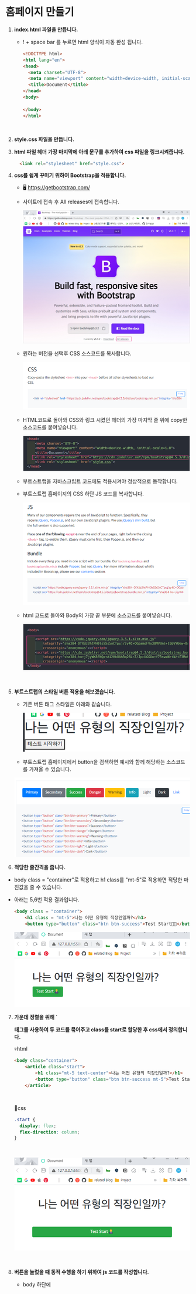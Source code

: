 # 홈페이지 만들기



1. **index.html 파일을 만듭니다.**

   - ! + space bar 를 누르면 html 양식이 자동 완성 됩니다.

     ```html
     <!DOCTYPE html>
     <html lang="en">
     <head>
       <meta charset="UTF-8">
       <meta name="viewport" content="width=device-width, initial-scale=1.0">
       <title>Document</title>
     </head>
     <body>
       
     </body>
     </html>
     ```

     <br>

     

2. **style.css 파일을 만듭니다.**

3. **html 파일 헤더 가장 마지막에 아래 문구를 추가하여 css 파일을 링크시켜줍니다.**

   ```html
     <link rel="stylesheet" href="style.css">
   ```

   

4. **css를 쉽게 꾸미기 위하여 Bootstrap을 적용합니다.**

   - 🖥️ https://getbootstrap.com/

   - 사이트에 접속 후 All releases에 접속합니다.

     ![image-20231212091613583](https://raw.githubusercontent.com/wholeheartedness/image_repo/main/img/image-20231212091613583.png)

   - 원하는 버전을 선택후 CSS 소스코드를 복사합니다.

     ![image-20231212091652217](https://raw.githubusercontent.com/wholeheartedness/image_repo/main/img/image-20231212091652217.png)

   - HTML코드로 돌아와 CSS와 링크 시켰던 헤더의 가장 마지막 줄 위에 copy한 소스코드를 붙여넣습니다.

     ![image-20231212091753083](https://raw.githubusercontent.com/wholeheartedness/image_repo/main/img/image-20231212091753083.png)

   - 부트스트랩을 자바스크립트 코드에도 적용시켜야 정상적으로 동작합니다.

   - 부트스트랩 홈페이지의 CSS 하단 JS  코드를 복사합니다.

     ![image-20231212091918054](https://raw.githubusercontent.com/wholeheartedness/image_repo/main/img/image-20231212091918054.png)

   - html 코드로 돌아와 Body의 가장 끝 부분에 소스코드를 붙여넣습니다.

     ![image-20231212092025176](https://raw.githubusercontent.com/wholeheartedness/image_repo/main/img/image-20231212092025176.png)

<br>

5. **부트스트랩의 스타일 버튼 적용을 해보겠습니다.**

   - 기존 버튼 태그 스타일은 아래와 같습니다.

     ![image-20231212093410267](https://raw.githubusercontent.com/wholeheartedness/image_repo/main/img/image-20231212093410267.png)

   -  부트스트랩 홈페이지에서 button을 검색하면 예시와 함께 해당하는 소스코드를 가져올 수 있습니다.

     <img src="https://raw.githubusercontent.com/wholeheartedness/image_repo/main/img/image-20231212093508573.png" alt="image-20231212093508573" style="zoom: 80%;" />

6.  **적당한 줄간격을 줍니다.**

   - body class = "container"로 적용하고 h1 class를 "mt-5"로 적용하면 적당한 마진값을 줄 수 있습니다.

   - 아래는 5,6번 적용 결과입니다.

     ```html
     <body class = "container">
         <h1 class = "mt-5">나는 어떤 유형의 직장인일까?</h1>
         <button type="button" class="btn btn-success">Test Start🧑‍💼</button>
     ```

     ![image-20231212093925440](https://raw.githubusercontent.com/wholeheartedness/image_repo/main/img/image-20231212093925440.png)

7. **가운데 정렬을 위해 `<article> 태그를 사용하여 두 코드를 묶어주고 class를 start로 할당한 후 css에서 정의합니다.**

   💀html

    ```html
    <body class="container">
        <article class="start">
            <h1 class="mt-5 text-center">나는 어떤 유형의 직장인일까?</h1>
            <button type="button" class="btn btn-success mt-5">Test Start🧑‍💼</button>
        </article>
    ```

   <br>

   🙂css

   ```css
   .start {
     display: flex;
     flex-direction: column;
   }
   ```

   <br>

   ![image-20231212095353061](https://raw.githubusercontent.com/wholeheartedness/image_repo/main/img/image-20231212095353061.png)

<br>

8. **버튼을 눌렀을 때 동적 수행을 하기 위하여 js 코드를 작성합니다.**

   -  body 하단에 <script>를 작성합니다

     - article class인 start를 제이쿼리를 사용( `$(.클래스명)` )하여 불러옵니다.
     - start 함수는 start 클래스를 숨기는(`.hide()`) 작업을 수행합니다.

     ```html
     <script>
         function start() {
             $(".start").hide();
         }
     </script>
     ```

     - 버튼 클릭 시 수행하므로 `onclick` 메서드를 사용하며, `=` 연산자를 사용하여 start() 함수를 할당합니다.

     ```html
     <button type="button" class="btn btn-success mt-5" onclick = 'start();'> Test Start🧑‍💼</button>
     ```

     <br>

9. **버튼을 눌렀을 때 새로운 페이지를 나타내기 위한 코드를 작성합니다.**

   - 새로운 article에 질문지 화면을 나타내는 question 클래스를 작성합니다.

     💀html

     ```html
     <article class = "question">
         <h2>문제</h2>
     
     </article>
     ```

   - css에서 이 클래스의 display를 숨겨줍니다.

     🙂css

     ```css
     .question {
       display : none;
     }
     ```

   - start() 함수에서 question 클래스를 보여주는 코드를 추가합니다.

     💀html

     ```html
     <script>
         function start() {
             $(".start").hide();
             $(".question").show();
         }
     </script>
     ```

   - 이제 버튼을 눌렀을 때 start 클래스 화면이 사라지고 question 클래스의 화면이 표출됩니다.

     ![image-20231212100410469](https://raw.githubusercontent.com/wholeheartedness/image_repo/main/img/image-20231212100410469.png)

     <br>

10. 문제 풀이 진도 체크를 위한 progress bar를 추가합니다.

    - 부트스트랩 홈페이지에 `progress`를 검색하여 원하는 디자인의 bar의 소스코드를 복사합니다.

      <img src="https://raw.githubusercontent.com/wholeheartedness/image_repo/main/img/image-20231212100708646.png" alt="image-20231212100708646" style="zoom:80%;" />

    - question 클래스의 상단에 추가하면 화면에서도 확인할 수 있습니다.

      ![image-20231212100804212](https://raw.githubusercontent.com/wholeheartedness/image_repo/main/img/image-20231212100804212.png)

    

11. **질문지 화면에 버튼을 추가해보겠습니다.**

    - 부트스트랩에서 버튼 소스코드를 복사한 후 question 클래스의 하단에 2개 추가합니다.

      ![image-20231212101202177](https://raw.githubusercontent.com/wholeheartedness/image_repo/main/img/image-20231212101202177.png)

    - start style에서 지정했던 정렬과 flex를 똑같이 적용합니다.

    - 이 때 start와 question 클래스는 모두 article에 속하므로 .start를 사용하여 적용했던 css코드를

    - article로 바꾸어주면 됩니다.

      🙂css

      ```css
      article {
        display: flex;
        flex-direction: column;
      }
      ```

      ![image-20231212101323212](https://raw.githubusercontent.com/wholeheartedness/image_repo/main/img/image-20231212101323212.png)

    - 부트캠프 클래스인 `test-center` 를 사용하여 가운데 정렬을 하고 

    - `mt-5`를 사용하여 각 요소에 마진을 줍니다 

      💀html

      ```html
      <article class="question">
          <div class="progress mt-5">
              <div class="progress-bar progress-bar-striped bg-success" role="progressbar" style="width: 25%"
                  aria-valuenow="25" aria-valuemin="0" aria-valuemax="100"></div>
          </div>
          <h2 class="text-center mt-5">문제</h2>
          <button type="button" class="btn btn-warning mt-5">Warning</button>
          <button type="button" class="btn btn-warning mt-5">Warning</button>
      </article>
      ```

      

      ![image-20231212101558662](https://raw.githubusercontent.com/wholeheartedness/image_repo/main/img/image-20231212101558662.png)

<br>

<br>

12. **질문지 버튼 클릭에 따른 MBTI 점수를 할당합니다.**

    - `input type "hidden" ` : 숨겨진 입력 필드를 정의하는 것으로, 페이지 콘텐츠 내에서 값을 확인할 수 없습니다.

      - 폼 제출 시 사용자가 변경해서는 안되는 데이터를 함께 보낼 때 사용됩니다.

    - 사용자가 버튼으로 응답했을 때 응답에 따른 점수를 숨기면서 전달하기 위해 해당 키워드를 사용하여 코드를 작성합니다.

      ```html
      <input type="hidden" id="EI" value="0">
      <input type="hidden" id="SN" value="0">
      <input type="hidden" id="TF" value="0">
      <input type="hidden" id="JP" value="0">
      ```

    - question 클래스에서 사용한 버튼의 아이디를 "A"와 "B"로 지정하고 버튼을 눌렀을 때 value를 할당할 수 있도록 input을 불러옵니다.

      ```html
      <input id= "type" type="hidden" value = "EI"> 
      <button id="A" type="button" class="btn btn-warning mt-5">Warning</button>
      <button id="B" type="button" class="btn btn-warning mt-5">Warning</button>
      ```

    - script에서 ID가 "A"인 버튼을 클릭했을 때 실행할 함수를 정의합니다.

      ```js
      $("#A").click(function() {
              });
      ```

      - var형 type 변수는 ID가 type인 input 값을 가져옵니다. (EI/SN/TF/JP)가 해당합니다.

      - var형 preValue 변수는 아이디가 type(EI/SN/TF/JP)의 input의 값을 가져옵니다.

      - 아이디가 type인 input의 Value를 정수로 변환하여 1을 더합니다.

        ```js
        $("#A").click(function() {
                    var type = $("#type").val();
                    var preValue = $("#"+type).val();
                    $("#"+type).val(parseInt(preValue)+1);
                });
        ```

        <br>

        <br>

13. **버튼을 눌렀을 때 점수가 올라가고 다음 문제로 넘어가는 기능을 추가해보겠습니다.**

    - 문제 내용에 해당하는 h2 태그에 ID="title"을 할당합니다.

    - 문제에 대한 정보들을 저장할 객체를 생성합니다.

      ```js
      var num = 1;
      var quiz = {
          1: {"title" : "문제 1번", "type":"EI", "A":"E", "B":"I"},
          2: {"title" : "문제 2번", "type":"EI", "A":"E", "B":"I"},
          3: {"title" : "문제 3번", "type":"EI", "A":"E", "B":"I"}
      
      }
      ```

    - 다음 문제로 넘어가는 next 함수를 작성합니다.

      - `html()` : 선택한 요소 안의 내용을 가져오거나 다른 내용으로 바꿉니다.
      - `val()` : input 태그에 정의된 value의 속성 값을 확인합니다.
      - title, A, B는 페이지에 표출할 내용이기 때문에 html을 사용하여 값을 가져오지만
      - type은 사용자에게 숨길 정보이기 때문에 value로 값만 가져옵니다.

      ```js
      function next() {
          $("#title").html(quiz[num]["title"]);
          $("#type").val(quiz[num]["type"]);
          $("#A").html(quiz[num]["A"]);
          $("#B").html(quiz[num]["B"]);
          num++;
      }
      ```

    - next 함수를 click 시 실행되는 함수의 마지막 부분과 start 함수의 마지막에 넣어줍니다.

      ```js
      function start() {
          $(".start").hide();
          $(".question").show();
          next();
      }
      ```

      ```js
      $("#A").click(function() {
          var type = $("#type").val();
          var preValue = $("#"+type).val();
          $("#"+type).val(parseInt(preValue)+1);
          next();
      });
      $("#B").click(function() {
          next();
      });
      ```

      <br>

      <br>

14. **문제의 진척에 따른 progress bar 증를 동적으로 할당해보겠습니다.**

    - 부트스트랩에서 사용한 코드를 보겠습니다.
      - style="width:" 를 사용하여 폭을 조정하는 것을 알 수 있습니다.
      - 12문제에 대한 진척도를 확인하므로 100%를 12로 나눈 후 1단계씩 증가시키겠습니다.
      - `calc` : css에서 직접 연산이 가능한 함수입니다.

    ```html
    <div class="progress mt-5">
        <div class="progress-bar progress-bar-striped bg-success" role="progressbar" style="width: calc(100/12*1%)"
            aria-valuenow="25" aria-valuemin="0" aria-valuemax="100"></div>
    </div>
    ```

    - next 함수가 호출될 때마다 width 값을 증가시키므로 next함수에서 bar를 연산합니다.

      - `.attr` : 해당 요소의 값을 변경합니다. 

      - key 값에 'style'을, value 값에 변경할 'width' 내용을 작성해줍니다.

        💡클래스를 호출할 때 `progress-bar progress-bar-striped bg-success` 를 사용하여 호출하였더니 동작하지 않았습니다. `"progress"` 라는 큰 클래스 안에 속한 작은 단위의 클래스를 호출하면 안되는 것 같습니다.

        

    ```js
    $(".progress-bar").attr('style', 'width: calc(100/12*'+num+'%)');
    ```

    <br>

    - progress bar가 동작합니다.

    ![image-20231212114656791](https://raw.githubusercontent.com/wholeheartedness/image_repo/main/img/image-20231212114656791.png)

<br>

<br>



15. 마지막 결과 화면을 만들어보겠습니다.

    - article 태그를 이용하여 result 클래스를 생성합니다.

      - 이미지, 유형 이름, 설명란에 각각 img, person, explain이라는 id를 부여합니다.

        ```html
        <article class = "result">
            <img id = "img" src = "" alt="">
            <h2 id = "person">유형 이름</h2>
            <h3 id = "explain">설명</h3>
        </article>
        ```

    - 첫 페이지에서 보이지 않도록 css로 result 클래스를 숨깁니다.

      ```css
      .result {
        display : none;
      }
      ```

      

    - next 함수에 num==13이 되었을 때 questio 클래스를 숨기고(`hide()`) result  페이지를 보여줍니다 (`show()`)

      ```js
      function next() {
          if (num == 13) {
              $(".question").hide();
              $(".result").show();
          }
          $(".progress-bar").attr('style', 'width: calc(100/12*'+num+'%)');
          $("#title").html(quiz[num]["title"]);
          $("#type").val(quiz[num]["type"]);
          $("#A").html(quiz[num]["A"]);
          $("#B").html(quiz[num]["B"]);
          num++;
      }
      ```

      

    - 문제 12번이 끝난 후 해당 페이지가 보여집니다.

      ![image-20231212115810484](https://raw.githubusercontent.com/wholeheartedness/image_repo/main/img/image-20231212115810484.png)

      <br>

      

16.  유형 별 사진을 넣어보겠습니다.

    - 프로젝트 폴더에 사진을 저장합니다.

    - result 클래스의 img 태그에 해당 이미지의 경로를 입력합니다.

    - 사진을 동그랗게 자르기 위해 부트스트랩의 border 클래스를 사용합니다

    - 정렬을 위해 부트스트랩의 `text-center` 와 `mt-5` 클래스를 사용합니다

      <img src="https://raw.githubusercontent.com/wholeheartedness/image_repo/main/img/image-20231212130204943.png" alt="image-20231212130204943" style="zoom:80%;" />

      ```html
      <article class = "result">
          <img id = "img" class = "rounded-circle mt-5"  src = "person.jpeg" alt="" >
          <h2 id = "person" class = "text-center mt-5">유형 이름</h2>
          <h3 id = "explain" class = "text-center mt-5">설명</h3>
      </article>
      ```

      

    - 사진의 크기를 조절하기 위해 CSS에서 ID img 태그를 조절합니다.

      ```css
      #img {
        width : 300px;
        height : 300px;
        margin: 0 auto;
      }
      ```

      

    - 아래와 같이 수정됐습니다.

      <img src="https://raw.githubusercontent.com/wholeheartedness/image_repo/main/img/image-20231212130409791.png" alt="image-20231212130409791" style="zoom:80%;" />

      <br>

      <br>

17. **이제 MBTI를 구하는 로직을 작성합니다.**

    - 모든 문항의 검사가 끝났을 때, id EI/SN/TF/JP에 할당된 점수를 확인 후의 결과를 출력합니다.

    - next 함수에서 문제 번호가 끝났을 때 계산된 결과를 팝업창으로 나타내는 로직입니다

      - mbti라는 스트링 변수를 선언한 후 삼항 연산자를 사용하여 각 문항의 value가 2보다 작으면 INFP를 크다면 ESTJ를 출력합니다.

      - 연산이 끝났을 때 `alert` 함수를 사용하여 팝업창에 나타냅니다.

        ```js
        function next() {
            if (num == 13) {
                $(".question").hide();
                $(".result").show();
                var mbti = "";
                ($("#EI").val() < 2) ? mbti += "I" : mbti += "E";
                ($("#SN").val() < 2) ? mbti += "N" : mbti += "S";
                ($("#TF").val() < 2) ? mbti += "F" : mbti += "T";
                ($("#JP").val() < 2) ? mbti += "P" : mbti += "J";
                alert(mbti);   
            } else {
                $(".progress-bar").attr('style', 'width: calc(100/12*' + num + '%)');
                $("#title").html(quiz[num]["title"]);
                $("#type").val(quiz[num]["type"]);
                $("#A").html(quiz[num]["A"]);
                $("#B").html(quiz[num]["B"]);
                num++;
            }
        }
        ```

    - 아래와 같이 출력됩니다.

      ![image-20231212131634235](https://raw.githubusercontent.com/wholeheartedness/image_repo/main/img/image-20231212131634235.png)

      <br>

      <br>

18. **각 유형별 이름, 설명, 이미지를 맵합니다.**

    ```js
    var result = {
        "ISTJ" : {"person" : "ISTJ", "explain" : "ISTJ 설명", "img" : "person.jpeg"},
        "ESTJ" : {"person" : "ESTJ", "explain" : "ESTJ 설명", "img" : "person.jpeg"},
        "ISFJ" : {"person" : "ISFJ", "explain" : "ISFJ 설명", "img" : "person.jpeg"},
        "ESFJ" : {"person" : "ESFJ", "explain" : "ESFJ 설명", "img" : "person.jpeg"},
        "INTJ" : {"person" : "INTJ", "explain" : "INTJ 설명", "img" : "person.jpeg"},
        "ENTJ" : {"person" : "ENTJ", "explain" : "ENTJ 설명", "img" : "person.jpeg"},
        "INFJ" : {"person" : "INFJ", "explain" : "INFJ 설명", "img" : "person.jpeg"},
        "ENFJ" : {"person" : "ENFJ", "explain" : "ENFJ 설명", "img" : "person.jpeg"},
        "ISTP" : {"person" : "ISTP", "explain" : "ISTP 설명", "img" : "person.jpeg"},
        "ESTP" : {"person" : "ESTP", "explain" : "ESTP 설명", "img" : "person.jpeg"},
        "ISFP" : {"person" : "ISFP", "explain" : "ISFP 설명", "img" : "person.jpeg"},
        "ESFP" : {"person" : "ESFP", "explain" : "ESFP 설명", "img" : "person.jpeg"},
        "INTP" : {"person" : "INTP", "explain" : "INTP 설명", "img" : "person.jpeg"},
        "ENTP" : {"person" : "ENTP", "explain" : "ENTP 설명", "img" : "person.jpeg"},
        "INFP" : {"person" : "INFP", "explain" : "INFP 설명", "img" : "person.jpeg"},
        "ENFP" : {"person" : "ENFP", "explain" : "ENFP 설명", "img" : "person.jpeg"}
    }
    ```

    - next 함수에서 연산한 mbti 변수와 result 변수를 매칭합니다.

      ```js 
      function next() {
          if (num == 13) {
              $(".question").hide();
              $(".result").show();
              var mbti = "";
              ($("#EI").val() < 2) ? mbti += "I" : mbti += "E";
              ($("#SN").val() < 2) ? mbti += "N" : mbti += "S";
              ($("#TF").val() < 2) ? mbti += "F" : mbti += "T";
              ($("#JP").val() < 2) ? mbti += "P" : mbti += "J";
              alert(mbti);
              $("#img").attr("src", result[mbti]["img"]);   
              $("#person").html(result[mbti]["person"]);   
              $("#explain").html(result[mbti]["explain"]);     
          } else {
              $(".progress-bar").attr('style', 'width: calc(100/12*' + num + '%)');
              $("#title").html(quiz[num]["title"]);
              $("#type").val(quiz[num]["type"]);
              $("#A").html(quiz[num]["A"]);
              $("#B").html(quiz[num]["B"]);
              num++;
          }
      }
      ```

    - 아래와 같이 결과에 따라 결과 화면이 달라집니다.

      <img src="https://raw.githubusercontent.com/wholeheartedness/image_repo/main/img/image-20231212133145074.png" alt="image-20231212133145074" style="zoom:80%;" />

<br>

<br>

😸 작성한 전체 코드 입니다.

```html
<!DOCTYPE html>
<html lang="ko">

<head>
  <meta charset="UTF-8">
  <meta name="viewport" content="width=device-width, initial-scale=1.0">
  <title>Document</title>
  <link rel="stylesheet" href="https://cdn.jsdelivr.net/npm/bootstrap@4.5.3/dist/css/bootstrap.min.css"
    integrity="sha384-TX8t27EcRE3e/ihU7zmQxVncDAy5uIKz4rEkgIXeMed4M0jlfIDPvg6uqKI2xXr2" crossorigin="anonymous">
  <link rel="stylesheet" href="style.css">
</head>

<body class="container">
  <!-- 👇 main 화면 -->
  <article class="start">
    <h1 class="mt-5 text-center">우리 고양이는 어떤 유형일까?</h1>
    <button type="button" class="btn btn-success mt-5" onclick='start();'> 🐈 Test Start 🐈‍⬛</button>
  </article>
  <!-- 👇 질문지 화면 화면 -->
  <article class="question">
    <div class="progress mt-5">
      <div class="progress-bar progress-bar-striped bg-success" role="progressbar" style="width: calc(100/12*1%)"
        aria-valuenow="25" aria-valuemin="0" aria-valuemax="100"></div>
    </div>
    <h2 id="title" class="text-center mt-5">문제</h2>
    <input id="type" type="hidden" value="EI">
    <button id="A" type="button" class="btn btn-outline-success mt-5"> Warning</button>
    <button id="B" type="button" class="btn btn-outline-success mt-3">Warning</button>
  </article>
  <!-- 👇 결과 화면 -->
  <article class="result">
    <img id="img" class="rounded-circle mt-5" src="person.jpeg" alt="">
    <h2 id="person" class="text-center mt-5">유형 이름</h2>
    <h3 id="explain" class="text-center mt-5">설명</h3>
  </article>
  <!-- 👇 질문지 점수 저장 -->
  <input type="hidden" id="EI" value="0">
  <input type="hidden" id="SN" value="0">
  <input type="hidden" id="TF" value="0">
  <input type="hidden" id="JP" value="0">


  <!-- 👇 부트스트랩 -->
  <script src="https://code.jquery.com/jquery-3.5.1.slim.min.js"
    integrity="sha384-DfXdz2htPH0lsSSs5nCTpuj/zy4C+OGpamoFVy38MVBnE+IbbVYUew+OrCXaRkfj"
    crossorigin="anonymous"></script>
  <script src="https://cdn.jsdelivr.net/npm/bootstrap@4.5.3/dist/js/bootstrap.bundle.min.js"
    integrity="sha384-ho+j7jyWK8fNQe+A12Hb8AhRq26LrZ/JpcUGGOn+Y7RsweNrtN/tE3MoK7ZeZDyx"
    crossorigin="anonymous"></script>

  <!-- 👇 main 화면 숨기고 문제화면 나타내기-->
  <!-- 👇 버튼 클릭에 따른 점수 가져오기-->
  <script>
    var num = 1;
    var quiz = {
      1: { "title": "집사가 사람 친구를 데리고 왔을 때 나의 반응은?🐾", "type": "EI", "A": "새사람 좋아! <br> 빨리 낚싯대를 집으라냥😽", "B": "허락도 없이 친구를 데려왔어? <br> 조용히 놀고 난 건들지마라냥😼" },
      2: { "title": "집사가 길냥이를 줍줍해왔다. 이 때 나의 반응은?", "type": "EI", "A": "우쭈쭈 작은 리를 키티... 같이 살자냥😹", "B": "이 집에 나 이외의 고양이는 불편해. <br>불쌍하지만 잠깐만 있다가 나가라냥😿" },
      3: { "title": "야옹야옹. 베란다 밖 저 소리는 나를 부르는 소리가 났을 때 나의 반응은?", "type": "EI", "A": "누가 울음 소리를 내었는가.<br>궁금하니 당장 다가가보자냥😸", "B": "강조되고 반복되는 소리는 고양이를 불안하게해요. <br>호다닥 숨는다냥🙀" },
      4: { "title": "메에...메에.. 집사가 이상한 고양이 소리를 내며 나를 유인하는 것 같다", "type": "SN", "A": "집사가 이상한 소리를 배워온 듯 하다. 무시하자냥🐈", "B": "저게 뭘 의미하는 소리지? 다가가보자냥🐈‍⬛" },
      5: { "title": "메에..아니 사실은... 집사가 주절주절 하소연을 하기 시작한다.", "type": "SN", "A": "인간 말은 몰라. 그루밍이나 하겠다냥🐾", "B": "무슨 말인지는 모르겠지만.. 일단 들어보자냥😺" },
      6: { "title": "창 밖은 신기해. 나냥이는 사실 지금", "type": "SN", "A": "멍때리고 있지. 인간이 지나가고 있다냥..😺", "B": "저건 뭘까? 오모나 세상에 저기 냥이가 또 있어! 모든게 신기하다냥🐱" },
      7: { "title": "집사의 주머니에서 나온 저것은 츄르!🍬", "type": "TF", "A": "이제 슬슬 츄르가 나올 시간이었지. 얼른 대령하라냥😼", "B": "세상에! 저 기다랗고 맛있는 간식을 주다니. 집사 짱짱맨이다냥😻" },
      8: { "title": "퀡퀡 쿨럭. 집사가 큰소리로 기침을 한다. 이때 나는?", "type": "TF", "A": "집사 상태가 평소랑 다른데? 큰소리가 나니 잠시 피해있겠다냥. 몸조리 하라냥🙀", "B": "집사 상태가 평소랑 다른데? 야옹야옹 걱정된다냥 그루밍이라도 해주겠다냥 😿" },
      9: { "title": "'너가 좋아할 것 같아서 인형 사왔어' 마음에 안드는 선물을 선물하는 집사!", "type": "TF", "A": "별론데? 관심없는데에 시간낭비하지 않아. 박스나 뜯어야겠다냥.📦 ", "B": "호오. 내껀가? 킁킁 2분 정도는 가지고 놀아주겠다냥.🐀" },
      10: { "title": "평소와 달리 일찍 일어난 집사. 열심히 집청소를 한다", "type": "JP", "A": "이 시간에 뭐하는거지? 지금은 잘 시간이야! 다시 누우라냥😾", "B": "앗 집사가 일찍 일어나 뭔가 하고있어. 나도 따라다니면서 같이 놀거다냥😸" },
      11: { "title": "어느샌가 길어버린 발톱... 집사 발톱깎이를 들고 다가온다", "type": "JP", "A": "빨리 끝내줘.. 불안하지만 참아보겠다냥🤝", "B": "악! 지금은 아니야! 와다다다 도망갈거다냥🐈" },
      12: { "title": "베트남으로 여행을 떠난 집사! 사람 친구가 틈틈이 와서 나를 돌봐주고 있다.", "type": "JP", "A": "누구지? 아무도 없는 집에 모르는 사람이 오는 건 패닉이야! 집사! 빨리오라냥!", "B": "밥이랑 물은 안떨어지는군... 하지만 집사... 빨리오라냥... " }
    }
    var result = {
      "ISTJ": { "person": "신중한 선배냥", "explain": "이 고양이는 항상 일을 신중하게 계획하고 진행하는 현명한 특징을 가지고 있습니다.<br>  안정적인 모습으로 다른 고양이들 사이에서도 <br>신뢰를 쌓는 데 능숙해요. <br>그래서 주변의 다른 동물들도 이 현명한 냥이에게 자주 조언을 구하곤 합니다.", "img": "person.jpeg" },
      "ESTJ": { "person": "내동료가되라 리더냥", "explain": "리더십이 강하고 조직적인 고양이. <br> 주변의 다른 동물들을 이끄는 역할을 하며, 체계적으로 일을 처리하는 냥이에요.", "img": "person.jpeg" },
      "ISFJ": { "person": "도와주는 친구냥", "explain": "이 고양이는 무엇이든지 도울 준비가 되어 있어요.<br> 항상 다른 고양이들에게 도움의 손길을 내밀며, <br>따뜻하고 친절한 성향으로 다양한 동물들과 소통하며 친구들을 만들어 나갑니다.", "img": "person.jpeg" },
      "ESFJ": { "person": "인간좋아 다정냥", "explain": "따뜻하고 친절한 성격의 고양이. <br>다른 동물들과의 관계를 중요시하며, 친구들과 어울리는 것을 즐기는 냥이에요.", "img": "person.jpeg" },
      "INTJ": { "person": "전략적인 수련냥", "explain": "문제를 해결하는 데에 창의적이고 전략적인 능력을 가진 냥이입니다.<br> 항상 새로운 아이디어와 혁신을 추구하면서<br> 주위를 지배하는 모습을 보여, 다른 동물들에게도 많은 영감을 주곤 합니다.", "img": "person.jpeg" },
      "ENTJ": { "person": "꿈이커요 도전냥", "explain": "리더십이 강하고 조직적인 냥이. <br>주변의 다른 동물들을 이끄는 역할을 하며, 일상 생활도 체계적으로 하는 냥이입니다.", "img": "person.jpeg" },
      "INFJ": { "person": "심오한 고민냥", "explain": "이 고양이는 깊이 생각하고 감정을 깊게 체험하는 특징이 있어요.<br> 다른 고양이들과의 상호작용에서 심미적이면서도 고요한 면을 보이며, 때로는 주변 동물들에게 조언을 해 주는 마음씨 좋은 냥이에요.", "img": "person.jpeg" },
      "ENFJ": { "person": "포용하는 인자냥", "explain": "따뜻하고 친절한 성격의 고양이.<br> 다른 동물들과의 관계를 중요시하며,<br> 친구들과 어울리는 것을 즐기는 냥이에요.", "img": "person.jpeg" },
      "ISTP": { "person": "모험을 즐기는 엄친냥", "explain": "이 고양이는 자유로운 영혼을 가졌습니다. <br>모험을 좋아하며 새로운 경험을 즐기는 특징이 있어요.<br> 호기심이 많아 어디든지 뛰어들며 주변을 적극적으로 탐험하는 냥이에요.", "img": "person.jpeg" },
      "ESTP": { "person": "에너제틱 터프냥", "explain": "활기차고 적극적인 고양이. <br>에너지가 넘치며 행동을 즐기고, <br>모험을 추구하면서 자신의 열정을 주위에 전파하는 역할을 합니다.", "img": "person.jpeg" },
      "ISFP": { "person": "게으른 예술가냥", "explain": "미적 감각이 뛰어나며 예술적인 표현을 즐기는 냥이입니다. <br>다양한 예술 활동을 통해 감정을 표현하며, <br>아름다운 행동과 미적 감각으로 주변을 화려하게 만들어 나가요.", "img": "person.jpeg" },
      "ESFP": { "person": "둥글둥글 사교냥", "explain": "사교성이 뛰어나고 활기찬 냥이.<br> 주변 동물들과 소통하며 활발하게 즐기는 사교적인 성격을 가지고 있어요.", "img": "person.jpeg" },
      "INTP": { "person": "지적인 물음표냥", "explain": "끊임없이 물음표를 던지며 지적인 호기심을 채우는 냥이입니다. <br>문제 해결에 대한 지적인 탐구와 호기심이 늘 가득하며, <br>주변 동물들과의 흥미로운 대화에서 항상 새로운 관점을 제시하는 냥이에요.", "img": "person.jpeg" },
      "ENTP": { "person": "창의적인 자유파냥", "explain": "열정 넘치고 자유로운 영혼을 지닌 고양이.<br> 새로운 경험을 추구하며 <br>동료들에게 긍정적인 영향을 주는 역할을 하는 냥이에요.", "img": "person.jpeg" },
      "INFP": { "person": "꿈꾸는 낭만냥", "explain": "이 고양이는 상상력이 풍부하고 깊은 감정을 지니고 있어요.<br> 항상 꿈을 키우며 새로운 가능성을 찾아다니며 <br>주변 동물들에게 긍정적인 에너지를 전파하는 냥이입니다.", "img": "person.jpeg" },
      "ENFP": { "person": "열정만땅 말괄량이냥", "explain": "노는게 제일 좋아! 당신의 고양이는 낚싯대와 집사를 가장 좋아할 것 같아요", "img": "person.jpeg" }
    }
    function start() {
      $(".start").hide();
      $(".question").show();
      next();
    }

    $("#A").click(function () {
      var type = $("#type").val();
      var preValue = $("#" + type).val();
      $("#" + type).val(parseInt(preValue) + 1);
      next();
    });
    $("#B").click(function () {
      next();
    });
    function next() {
      if (num == 13) {
        $(".question").hide();
        $(".result").show();
        var mbti = "";
        ($("#EI").val() < 2) ? mbti += "I" : mbti += "E";
        ($("#SN").val() < 2) ? mbti += "N" : mbti += "S";
        ($("#TF").val() < 2) ? mbti += "F" : mbti += "T";
        ($("#JP").val() < 2) ? mbti += "P" : mbti += "J";
        alert(mbti);
        $("#img").attr("src", result[mbti]["img"]);
        $("#person").html(result[mbti]["person"]);
        $("#explain").html(result[mbti]["explain"]);
      } else {
        $(".progress-bar").attr('style', 'width: calc(100/12*' + num + '%)');
        $("#title").html(quiz[num]["title"]);
        $("#type").val(quiz[num]["type"]);
        $("#A").html(quiz[num]["A"]);
        $("#B").html(quiz[num]["B"]);
        num++;
      }
    }
  </script>
</body>

</html>
```



